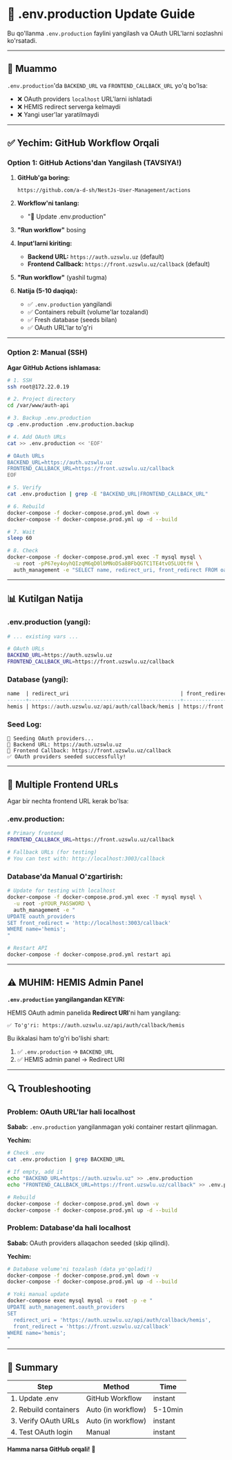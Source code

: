 # 🔧 .env.production Update Guide

Bu qo'llanma `.env.production` faylini yangilash va OAuth URL'larni sozlashni ko'rsatadi.

---

## 🎯 Muammo

`.env.production`'da `BACKEND_URL` va `FRONTEND_CALLBACK_URL` yo'q bo'lsa:

- ❌ OAuth providers `localhost` URL'larni ishlatadi
- ❌ HEMIS redirect serverga kelmaydi
- ❌ Yangi user'lar yaratilmaydi

---

## ✅ Yechim: GitHub Workflow Orqali

### Option 1: GitHub Actions'dan Yangilash (TAVSIYA!)

1. **GitHub'ga boring:**

   ```
   https://github.com/a-d-sh/NestJs-User-Management/actions
   ```

2. **Workflow'ni tanlang:**
   - "🔧 Update .env.production"

3. **"Run workflow"** bosing

4. **Input'larni kiriting:**
   - **Backend URL:** `https://auth.uzswlu.uz` (default)
   - **Frontend Callback:** `https://front.uzswlu.uz/callback` (default)

5. **"Run workflow"** (yashil tugma)

6. **Natija (5-10 daqiqa):**
   - ✅ `.env.production` yangilandi
   - ✅ Containers rebuilt (volume'lar tozalandi)
   - ✅ Fresh database (seeds bilan)
   - ✅ OAuth URL'lar to'g'ri

---

### Option 2: Manual (SSH)

**Agar GitHub Actions ishlamasa:**

```bash
# 1. SSH
ssh root@172.22.0.19

# 2. Project directory
cd /var/www/auth-api

# 3. Backup .env.production
cp .env.production .env.production.backup

# 4. Add OAuth URLs
cat >> .env.production << 'EOF'

# OAuth URLs
BACKEND_URL=https://auth.uzswlu.uz
FRONTEND_CALLBACK_URL=https://front.uzswlu.uz/callback
EOF

# 5. Verify
cat .env.production | grep -E "BACKEND_URL|FRONTEND_CALLBACK_URL"

# 6. Rebuild
docker-compose -f docker-compose.prod.yml down -v
docker-compose -f docker-compose.prod.yml up -d --build

# 7. Wait
sleep 60

# 8. Check
docker-compose -f docker-compose.prod.yml exec -T mysql mysql \
  -u root -pP67ey4oyhQIzqM6qD0lbMNoDSa8BFbQGTC1TE4tvO5LUOtfH \
  auth_management -e "SELECT name, redirect_uri, front_redirect FROM oauth_providers WHERE name='hemis';"
```

---

## 📊 Kutilgan Natija

### .env.production (yangi):

```bash
# ... existing vars ...

# OAuth URLs
BACKEND_URL=https://auth.uzswlu.uz
FRONTEND_CALLBACK_URL=https://front.uzswlu.uz/callback
```

### Database (yangi):

```sql
name  | redirect_uri                                    | front_redirect
------+-------------------------------------------------+----------------------------------
hemis | https://auth.uzswlu.uz/api/auth/callback/hemis | https://front.uzswlu.uz/callback
```

### Seed Log:

```
🌱 Seeding OAuth providers...
📍 Backend URL: https://auth.uzswlu.uz
📍 Frontend Callback: https://front.uzswlu.uz/callback
✅ OAuth providers seeded successfully!
```

---

## 🚀 Multiple Frontend URLs

Agar bir nechta frontend URL kerak bo'lsa:

### .env.production:

```bash
# Primary frontend
FRONTEND_CALLBACK_URL=https://front.uzswlu.uz/callback

# Fallback URLs (for testing)
# You can test with: http://localhost:3003/callback
```

### Database'da Manual O'zgartirish:

```bash
# Update for testing with localhost
docker-compose -f docker-compose.prod.yml exec -T mysql mysql \
  -u root -pYOUR_PASSWORD \
  auth_management -e "
UPDATE oauth_providers
SET front_redirect = 'http://localhost:3003/callback'
WHERE name='hemis';
"

# Restart API
docker-compose -f docker-compose.prod.yml restart api
```

---

## ⚠️ MUHIM: HEMIS Admin Panel

**`.env.production` yangilangandan KEYIN:**

HEMIS OAuth admin panelida **Redirect URI**'ni ham yangilang:

```
✅ To'g'ri: https://auth.uzswlu.uz/api/auth/callback/hemis
```

Bu ikkalasi ham to'g'ri bo'lishi shart:

1. ✅ `.env.production` → `BACKEND_URL`
2. ✅ HEMIS admin panel → Redirect URI

---

## 🔍 Troubleshooting

### Problem: OAuth URL'lar hali localhost

**Sabab:** `.env.production` yangilanmagan yoki container restart qilinmagan.

**Yechim:**

```bash
# Check .env
cat .env.production | grep BACKEND_URL

# If empty, add it
echo "BACKEND_URL=https://auth.uzswlu.uz" >> .env.production
echo "FRONTEND_CALLBACK_URL=https://front.uzswlu.uz/callback" >> .env.production

# Rebuild
docker-compose -f docker-compose.prod.yml down -v
docker-compose -f docker-compose.prod.yml up -d --build
```

### Problem: Database'da hali localhost

**Sabab:** OAuth providers allaqachon seeded (skip qilindi).

**Yechim:**

```bash
# Database volume'ni tozalash (data yo'qoladi!)
docker-compose -f docker-compose.prod.yml down -v
docker-compose -f docker-compose.prod.yml up -d --build

# Yoki manual update
docker-compose exec mysql mysql -u root -p -e "
UPDATE auth_management.oauth_providers
SET
  redirect_uri = 'https://auth.uzswlu.uz/api/auth/callback/hemis',
  front_redirect = 'https://front.uzswlu.uz/callback'
WHERE name='hemis';
"
```

---

## 🎯 Summary

| Step                  | Method             | Time    |
| --------------------- | ------------------ | ------- |
| 1. Update .env        | GitHub Workflow    | instant |
| 2. Rebuild containers | Auto (in workflow) | 5-10min |
| 3. Verify OAuth URLs  | Auto (in workflow) | instant |
| 4. Test OAuth login   | Manual             | instant |

**Hamma narsa GitHub orqali!** 🚀
